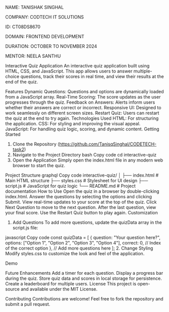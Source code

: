 NAME: TANISHAK SINGHAL

COMPANY: CODTECH IT SOLUTIONS

ID: CT08DS8670

DOMAIN: FRONTEND DEVELOPMENT

DURATION: OCTOBER TO NOVEMBER 2024

MENTOR: NEELA SANTHU


Interactive Quiz Application
An interactive quiz application built using HTML, CSS, and JavaScript. This app allows users to answer multiple-choice questions, track their scores in real time, and view their results at the end of the quiz.

Features
Dynamic Questions: Questions and options are dynamically loaded from a JavaScript array.
Real-Time Scoring: The score updates as the user progresses through the quiz.
Feedback on Answers: Alerts inform users whether their answers are correct or incorrect.
Responsive UI: Designed to work seamlessly on different screen sizes.
Restart Quiz: Users can restart the quiz at the end to try again.
Technologies Used
HTML: For structuring the application.
CSS: For styling and improving the visual appeal.
JavaScript: For handling quiz logic, scoring, and dynamic content.
Getting Started
1. Clone the Repository (https://github.com/TanisqSinghal/CODETECH-task2)
2. Navigate to the Project Directory
bash
Copy code
cd interactive-quiz
3. Open the Application
Simply open the index.html file in any modern web browser to start the quiz.

Project Structure
graphql
Copy code
interactive-quiz/
│
├── index.html      # Main HTML structure
├── styles.css      # Stylesheet for UI design
├── script.js       # JavaScript for quiz logic
└── README.md       # Project documentation
How to Use
Open the quiz in a browser by double-clicking index.html.
Answer the questions by selecting the options and clicking Submit.
View real-time updates to your score at the top of the quiz.
Click Next Question to move to the next question.
After the last question, view your final score.
Use the Restart Quiz button to play again.
Customization
1. Add Questions
To add more questions, update the quizData array in the script.js file:

javascript
Copy code
const quizData = [
  {
    question: "Your question here?",
    options: ["Option 1", "Option 2", "Option 3", "Option 4"],
    correct: 0, // Index of the correct option
  },
  // Add more questions here
];
2. Change Styling
Modify styles.css to customize the look and feel of the application.

Demo

Future Enhancements
Add a timer for each question.
Display a progress bar during the quiz.
Store quiz data and scores in local storage for persistence.
Create a leaderboard for multiple users.
License
This project is open-source and available under the MIT License.

Contributing
Contributions are welcome! Feel free to fork the repository and submit a pull request.